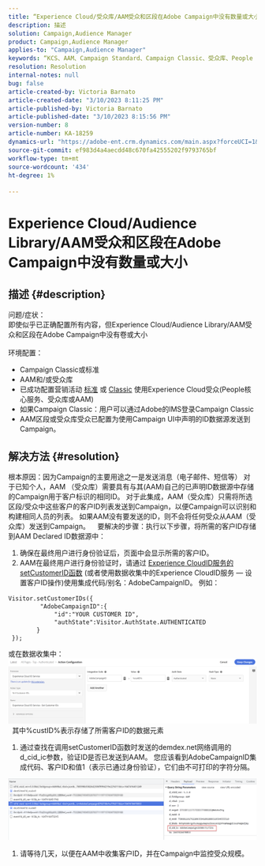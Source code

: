 ```yaml
---
title: “Experience Cloud/受众库/AAM受众和区段在Adobe Campaign中没有数量或大小”
description: 描述
solution: Campaign,Audience Manager
product: Campaign,Audience Manager
applies-to: "Campaign,Audience Manager"
keywords: “KCS、AAM、Campaign Standard、Campaign Classic、受众库、People Core Service、Experience Cloud受众”
resolution: Resolution
internal-notes: null
bug: false
article-created-by: Victoria Barnato
article-created-date: "3/10/2023 8:11:25 PM"
article-published-by: Victoria Barnato
article-published-date: "3/10/2023 8:15:56 PM"
version-number: 8
article-number: KA-18259
dynamics-url: "https://adobe-ent.crm.dynamics.com/main.aspx?forceUCI=1&pagetype=entityrecord&etn=knowledgearticle&id=4787acb6-7fbf-ed11-83ff-6045bd006b3d"
source-git-commit: ef983d4a4aecdd48c670fa42555202f9793765bf
workflow-type: tm+mt
source-wordcount: '434'
ht-degree: 1%

---
```


# Experience Cloud/Audience Library/AAM受众和区段在Adobe Campaign中没有数量或大小

## 描述 {#description}

问题/症状：
<br>即使似乎已正确配置所有内容，但Experience Cloud/Audience Library/AAM受众和区段在Adobe Campaign中没有卷或大小
<br> 
<br>环境配置：<br>
- Campaign Classic或标准
- AAM和/或受众库
- 已成功配置营销活动 [标准](https://experienceleague.adobe.com/docs/campaign-standard/using/integrating-with-adobe-cloud/working-with-campaign-and-audience-manager-or-people-core-service/provisioning-and-configuring-integration-with-audience-manager-or-people-core-service.html?lang=en) 或 [Classic](https://experienceleague.adobe.com/docs/campaign-classic/using/integrating-with-adobe-experience-cloud/audience-sharing/configuring-shared-audiences-integration-in-adobe-campaign.html?lang=en) 使用Experience Cloud受众(People核心服务、受众库或AAM)
- 如果Campaign Classic：用户可以通过Adobe的IMS登录Campaign Classic
- AAM区段或受众库受众已配置为使用Campaign UI中声明的ID数据源发送到Campaign。



## 解决方法 {#resolution}


根本原因：因为Campaign的主要用途之一是发送消息（电子邮件、短信等） 对于已知个人，AAM （受众库）需要具有与其(AAM)自己的已声明ID数据源中存储的Campaign用于客户标识的相同ID。 对于此集成，AAM（受众库）只需将所选区段/受众中这些客户的客户ID列表发送到Campaign，以便Campaign可以识别和构建相同人员的列表。 如果AAM没有要发送的ID，则不会将任何受众从AAM（受众库）发送到Campaign。 
 
要解决的步骤：执行以下步骤，将所需的客户ID存储到AAM Declared ID数据源中：

1. 确保在最终用户进行身份验证后，页面中会显示所需的客户ID。
2. AAM在最终用户进行身份验证时，请通过 [Experience CloudID服务的setCustomerID函数](https://experienceleague.adobe.com/docs/id-service/using/id-service-api/methods/setcustomerids.html?lang=en) (或者使用数据收集中的Experience CloudID服务 — 设置客户ID操作)使用集成代码/别名：AdobeCampaignID。 例如：



```
Visitor.setCustomerIDs({
         "AdobeCampaignID":{ 
             "id":"YOUR CUSTOMER ID", 
             "authState":Visitor.AuthState.AUTHENTICATED 
        } 
 });
```


或在数据收集中：
![](assets/4e9305cf-76a5-ec11-983f-0022480b028f.png)
 
其中%custID%表示存储了所需客户ID的数据元素

1. 通过查找在调用setCustomerID函数时发送的demdex.net网络调用的d_cid_ic参数，验证ID是否已发送到AAM。 您应该看到AdobeCampaignID集成代码、客户ID和值1（表示已通过身份验证），它们由不可打印的字符分隔。


![](assets/4f9305cf-76a5-ec11-983f-0022480b028f.png)

1. 请等待几天，以便在AAM中收集客户ID，并在Campaign中监控受众规模。

